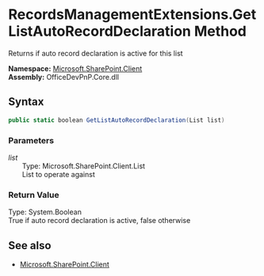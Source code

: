 # RecordsManagementExtensions.GetListAutoRecordDeclaration Method  
Returns if auto record declaration is active for this list  

**Namespace:** [Microsoft.SharePoint.Client](Microsoft.SharePoint.Client.md)  
**Assembly:** OfficeDevPnP.Core.dll  
## Syntax
```C#
public static boolean GetListAutoRecordDeclaration(List list)
```
### Parameters
*list*  
&emsp;&emsp;Type: Microsoft.SharePoint.Client.List  
&emsp;&emsp;List to operate against  
  
### Return Value
Type: System.Boolean  
True if auto record declaration is active, false otherwise

## See also
- [Microsoft.SharePoint.Client](Microsoft.SharePoint.Client.md)
